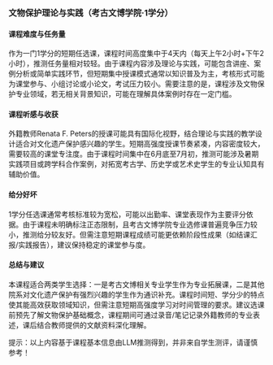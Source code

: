 ### 文物保护理论与实践（考古文博学院·1学分）

#### 课程难度与任务量  
作为一门1学分的短期任选课，课程时间高度集中于4天内（每天上午2小时+下午2小时），推测任务量相对较轻。由于课程内容涉及理论与实践，可能包含讲座、案例分析或简单实践环节，但短期集中授课模式通常以知识普及为主，考核形式可能为课堂参与、小组讨论或小论文，考试压力较小。需要注意的是，课程涉及文物保护专业领域，若无相关背景知识，可能在理解具体案例时存在一定门槛。

#### 课程听感与收获  
外籍教师Renata F. Peters的授课可能具有国际化视野，结合理论与实践的教学设计适合对文化遗产保护感兴趣的学生。短期高强度授课节奏紧凑，内容密度较大，需要较高的课堂专注度。由于课程时间集中在6月底至7月初，推测可能涉及暑期实践项目或跨学科合作案例，对拓宽考古学、历史学或艺术史学生的专业认知具有辅助价值。

#### 给分好坏  
1学分任选课通常考核标准较为宽松，可能以出勤率、课堂表现作为主要评分依据。由于课程未明确标注正态限制，且考古文博学院专业选修课普遍竞争压力较小，推测给分较友好。但需注意短期课程成绩可能更依赖阶段性成果（如结课汇报/实践报告），建议保持稳定的课堂参与度。

#### 总结与建议  
本课程适合两类学生选择：一是考古文博相关专业学生作为专业拓展课，二是其他院系对文化遗产保护有强烈兴趣的学生作为通识补充。课程时间短、学分少的特点使其能高效获取领域知识，但需注意短期高强度学习对时间管理的要求。建议选课前预先了解文物保护基础概念，课程期间可通过录音/笔记记录外籍教师的专业表述，课后结合教师提供的文献资料深化理解。  

提示：以上内容基于课程基本信息由LLM推测得到，并非来自学生测评，请谨慎参考！